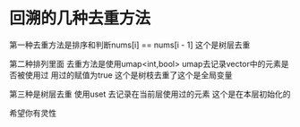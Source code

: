 # 回溯的几种去重方法

第一种去重方法是排序和判断nums[i] == nums[i - 1] 这个是树层去重

第二种排列里面 去重方法是使用umap<int,bool> umap去记录vector中的元素是否被使用过 用过的赋值为true 这个是树枝去重了这个是全局变量

第三种是树层去重 使用uset<int> 去记录在当前层使用过的元素 这个是在本层初始化的

希望你有灵性